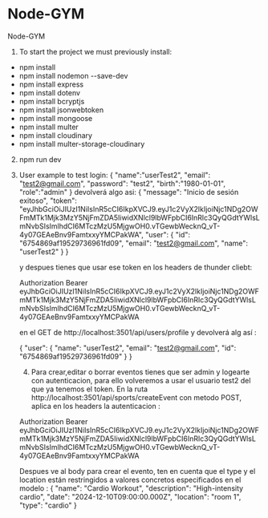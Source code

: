 # Node-GYM
Node-GYM
1. To start the project we must previously install:
- npm install
- npm install nodemon --save-dev
- npm install express
- npm install dotenv
- npm install bcryptjs
- npm install jsonwebtoken
- npm install mongoose
- npm install multer
- npm install cloudinary
- npm install multer-storage-cloudinary

2. npm run dev

3. User example to test login: 
    {
        "name":"userTest2",
        "email": "test2@gmail.com",
        "password": "test2",
        "birth":"1980-01-01",
        "role":"admin"
    }
    devolverá algo asi: 
   {
    "message": "Inicio de sesión exitoso",
    "token": "eyJhbGciOiJIUzI1NiIsInR5cCI6IkpXVCJ9.eyJ1c2VyX2lkIjoiNjc1NDg2OWFmMTk1Mjk3MzY5NjFmZDA5IiwidXNlcl9lbWFpbCI6InRlc3QyQGdtYWlsLmNvbSIsImlhdCI6MTczMzU5MjgwOH0.vTGewbWecknQ_vT-4y07GEAeBnv9FamtxxyYMCPakWA",
    "user": {
        "id": "6754869af19529736961fd09",
        "email": "test2@gmail.com",
        "name": "userTest2"
    }
   }

    y despues tienes que usar ese token en los headers de thunder cliebt:

    Authorization   Bearer eyJhbGciOiJIUzI1NiIsInR5cCI6IkpXVCJ9.eyJ1c2VyX2lkIjoiNjc1NDg2OWFmMTk1Mjk3MzY5NjFmZDA5IiwidXNlcl9lbWFpbCI6InRlc3QyQGdtYWlsLmNvbSIsImlhdCI6MTczMzU5MjgwOH0.vTGewbWecknQ_vT-4y07GEAeBnv9FamtxxyYMCPakWA

    en el GET de http://localhost:3501/api/users/profile y devolverá alg así : 

   {
    "user": {
        "name": "userTest2",
        "email": "test2@gmail.com",
        "id": "6754869af19529736961fd09"
        }
    }

    4. Para crear,editar o borrar eventos tienes que ser admin y logearte con autenticacion, para ello volveremos a usar el usuario test2 del que ya tenemos el token.
    En la ruta http://localhost:3501/api/sports/createEvent con metodo POST, aplica en los headers la autenticacion :


    Authorization   Bearer eyJhbGciOiJIUzI1NiIsInR5cCI6IkpXVCJ9.eyJ1c2VyX2lkIjoiNjc1NDg2OWFmMTk1Mjk3MzY5NjFmZDA5IiwidXNlcl9lbWFpbCI6InRlc3QyQGdtYWlsLmNvbSIsImlhdCI6MTczMzU5MjgwOH0.vTGewbWecknQ_vT-4y07GEAeBnv9FamtxxyYMCPakWA

    Despues ve al body para crear el evento, ten en cuenta que el type y el location están restringidos a valores concretos especificados en el modelo :
    {
    "name": "Cardio Workout",
    "description": "High-intensity cardio",
    "date": "2024-12-10T09:00:00.000Z",
    "location": "room 1",
    "type": "cardio"
    }
    